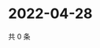# 2022-04-28

共 0 条

<!-- BEGIN WEIBO -->
<!-- 最后更新时间 Thu Apr 28 2022 16:06:46 GMT+0800 (China Standard Time) -->

<!-- END WEIBO -->
